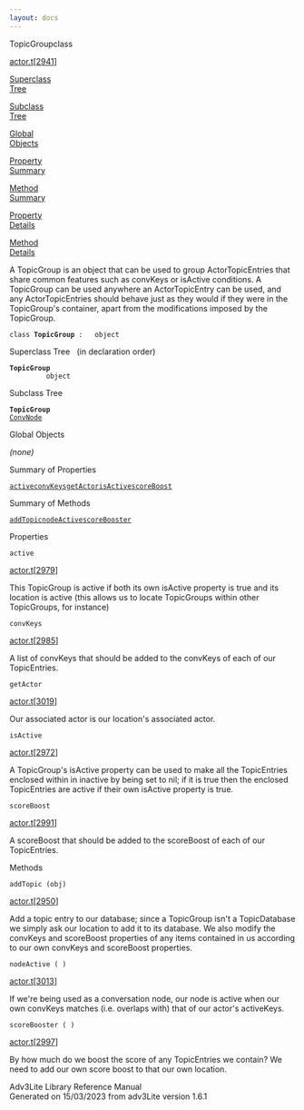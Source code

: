 ```yaml
---
layout: docs
---
```

<span class="title">TopicGroup</span><span class="type">class</span>

[actor.t](../file/actor.t.html)\[[2941](../source/actor.t.html#2941)\]

[Superclass  
Tree](#_SuperClassTree_)

[Subclass  
Tree](#_SubClassTree_)

[Global  
Objects](#_ObjectSummary_)

[Property  
Summary](#_PropSummary_)

[Method  
Summary](#_MethodSummary_)

[Property  
Details](#_Properties_)

[Method  
Details](#_Methods_)

<div class="fdesc">

A TopicGroup is an object that can be used to group ActorTopicEntries
that share common features such as convKeys or isActive conditions. A
TopicGroup can be used anywhere an ActorTopicEntry can be used, and any
ActorTopicEntries should behave just as they would if they were in the
TopicGroup's container, apart from the modifications imposed by the
TopicGroup.

`class `**`TopicGroup`**` :   object`

</div>

<span id="_SuperClassTree_"></span>

<div class="mjhd">

<span class="hdln">Superclass Tree</span>   (in declaration order)

</div>

**`TopicGroup`**  
`         object`  
<span id="_SubClassTree_"></span>

<div class="mjhd">

<span class="hdln">Subclass Tree</span>  

</div>

**`TopicGroup`**  
[`ConvNode`](../object/ConvNode.html)  
<span id="_ObjectSummary_"></span>

<div class="mjhd">

<span class="hdln">Global Objects</span>  

</div>

*(none)* <span id="_PropSummary_"></span>

<div class="mjhd">

<span class="hdln">Summary of Properties</span>  

</div>

[`active`](#active)[`convKeys`](#convKeys)[`getActor`](#getActor)[`isActive`](#isActive)[`scoreBoost`](#scoreBoost)

<span id="_MethodSummary_"></span>

<div class="mjhd">

<span class="hdln">Summary of Methods</span>  

</div>

[`addTopic`](#addTopic)[`nodeActive`](#nodeActive)[`scoreBooster`](#scoreBooster)

<span id="_Properties_"></span>

<div class="mjhd">

<span class="hdln">Properties</span>  

</div>

<span id="active"></span>

`active`

[actor.t](../file/actor.t.html)\[[2979](../source/actor.t.html#2979)\]

<div class="desc">

This TopicGroup is active if both its own isActive property is true and
its location is active (this allows us to locate TopicGroups within
other TopicGroups, for instance)

</div>

<span id="convKeys"></span>

`convKeys`

[actor.t](../file/actor.t.html)\[[2985](../source/actor.t.html#2985)\]

<div class="desc">

A list of convKeys that should be added to the convKeys of each of our
TopicEntries.

</div>

<span id="getActor"></span>

`getActor`

[actor.t](../file/actor.t.html)\[[3019](../source/actor.t.html#3019)\]

<div class="desc">

Our associated actor is our location's associated actor.

</div>

<span id="isActive"></span>

`isActive`

[actor.t](../file/actor.t.html)\[[2972](../source/actor.t.html#2972)\]

<div class="desc">

A TopicGroup's isActive property can be used to make all the
TopicEntries enclosed within in inactive by being set to nil; if it is
true then the enclosed TopicEntries are active if their own isActive
property is true.

</div>

<span id="scoreBoost"></span>

`scoreBoost`

[actor.t](../file/actor.t.html)\[[2991](../source/actor.t.html#2991)\]

<div class="desc">

A scoreBoost that should be added to the scoreBoost of each of our
TopicEntries.

</div>

<span id="_Methods_"></span>

<div class="mjhd">

<span class="hdln">Methods</span>  

</div>

<span id="addTopic"></span>

`addTopic (obj)`

[actor.t](../file/actor.t.html)\[[2950](../source/actor.t.html#2950)\]

<div class="desc">

Add a topic entry to our database; since a TopicGroup isn't a
TopicDatabase we simply ask our location to add it to its database. We
also modify the convKeys and scoreBoost properties of any items
contained in us according to our own convKeys and scoreBoost properties.

</div>

<span id="nodeActive"></span>

`nodeActive ( )`

[actor.t](../file/actor.t.html)\[[3013](../source/actor.t.html#3013)\]

<div class="desc">

If we're being used as a conversation node, our node is active when our
own convKeys matches (i.e. overlaps with) that of our actor's
activeKeys.

</div>

<span id="scoreBooster"></span>

`scoreBooster ( )`

[actor.t](../file/actor.t.html)\[[2997](../source/actor.t.html#2997)\]

<div class="desc">

By how much do we boost the score of any TopicEntries we contain? We
need to add our own score boost to that our own location.

</div>

<div class="ftr">

Adv3Lite Library Reference Manual  
Generated on 15/03/2023 from adv3Lite version 1.6.1

</div>
